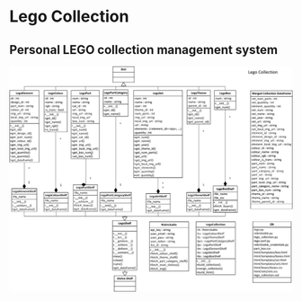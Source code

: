 # Lego Collection

## Personal LEGO collection management system

![picture alt](lego_collection.png "Lego Collection static diagram")